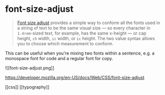 # font-size-adjust

>[Font size adjust](https://developer.mozilla.org/en-US/docs/Web/CSS/font-size-adjust) provides a simple way to conform all the fonts used in a string of text to be the same visual size — so every character in `1.4rem`-sized text, for example, has the same x-height — or cap height, `ch` width, `ic` width, or `ic` height. The two value syntax allows you to choose which measurement to conform.

This can be useful when you're mixing two fonts within a sentence, e.g. a monospace font for code and a regular font for copy.

![[font-size-adjust.png]]

https://developer.mozilla.org/en-US/docs/Web/CSS/font-size-adjust

[[css]]
[[typography]]